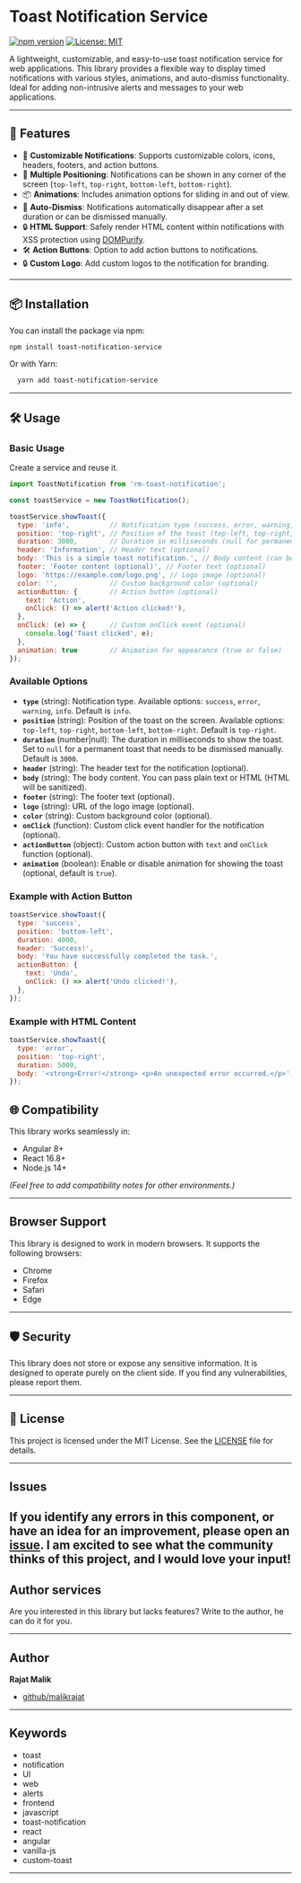 
# Toast Notification Service

[![npm version](https://img.shields.io/npm/v/colorful-console-logger.svg)](https://www.npmjs.com/package/colorful-console-logger)
[![License: MIT](https://img.shields.io/badge/License-MIT-green.svg)](https://opensource.org/licenses/MIT)

A lightweight, customizable, and easy-to-use toast notification service for web applications. This library provides a flexible way to display timed notifications with various styles, animations, and auto-dismiss functionality. Ideal for adding non-intrusive alerts and messages to your web applications.

---


## 🚀 Features

- 🌈 **Customizable Notifications**: Supports customizable colors, icons, headers, footers, and action buttons.
- 📂 **Multiple Positioning**: Notifications can be shown in any corner of the screen (`top-left`, `top-right`, `bottom-left`, `bottom-right`).
- 📦 **Animations**: Includes animation options for sliding in and out of view.
- 🌈 **Auto-Dismiss**: Notifications automatically disappear after a set duration or can be dismissed manually.
- 🔒 **HTML Support**: Safely render HTML content within notifications with XSS protection using [DOMPurify](https://github.com/cure53/DOMPurify).
- 🛠 **Action Buttons**: Option to add action buttons to notifications.
- 🔒 **Custom Logo**: Add custom logos to the notification for branding.

---

## 📦 Installation

You can install the package via npm:

```bash
npm install toast-notification-service
```

Or with Yarn:

```bash
  yarn add toast-notification-service
```

---

## 🛠️ Usage

### Basic Usage
Create a service and reuse it.

```javascript
import ToastNotification from 'rm-toast-notification';

const toastService = new ToastNotification();

toastService.showToast({
  type: 'info',          // Notification type (success, error, warning, info)
  position: 'top-right', // Position of the toast (top-left, top-right, bottom-left, bottom-right)
  duration: 3000,        // Duration in milliseconds (null for permanent)
  header: 'Information', // Header text (optional)
  body: 'This is a simple toast notification.', // Body content (can be plain text or HTML)
  footer: 'Footer content (optional)', // Footer text (optional)
  logo: 'https://example.com/logo.png', // Logo image (optional)
  color: '',             // Custom background color (optional)
  actionButton: {        // Action button (optional)
    text: 'Action',
    onClick: () => alert('Action clicked!'),
  },
  onClick: (e) => {      // Custom onClick event (optional)
    console.log('Toast clicked', e);
  },
  animation: true        // Animation for appearance (true or false)
});
```

### Available Options

- **`type`** (string): Notification type. Available options: `success`, `error`, `warning`, `info`. Default is `info`.
- **`position`** (string): Position of the toast on the screen. Available options: `top-left`, `top-right`, `bottom-left`, `bottom-right`. Default is `top-right`.
- **`duration`** (number|null): The duration in milliseconds to show the toast. Set to `null` for a permanent toast that needs to be dismissed manually. Default is `3000`.
- **`header`** (string): The header text for the notification (optional).
- **`body`** (string): The body content. You can pass plain text or HTML (HTML will be sanitized).
- **`footer`** (string): The footer text (optional).
- **`logo`** (string): URL of the logo image (optional).
- **`color`** (string): Custom background color (optional).
- **`onClick`** (function): Custom click event handler for the notification (optional).
- **`actionButton`** (object): Custom action button with `text` and `onClick` function (optional).
- **`animation`** (boolean): Enable or disable animation for showing the toast (optional, default is `true`).

### Example with Action Button

```javascript
toastService.showToast({
  type: 'success',
  position: 'bottom-left',
  duration: 4000,
  header: 'Success!',
  body: 'You have successfully completed the task.',
  actionButton: {
    text: 'Undo',
    onClick: () => alert('Undo clicked!'),
  },
});
```

### Example with HTML Content

```javascript
toastService.showToast({
  type: 'error',
  position: 'top-right',
  duration: 5000,
  body: '<strong>Error!</strong> <p>An unexpected error occurred.</p>',
});
```

## 🌐 Compatibility

This library works seamlessly in:

- Angular 8+
- React 16.8+
- Node.js 14+

*(Feel free to add compatibility notes for other environments.)*

---

## Browser Support

This library is designed to work in modern browsers. It supports the following browsers:

- Chrome
- Firefox
- Safari
- Edge
---

## 🛡️ Security

This library does not store or expose any sensitive information. It is designed to operate purely on the client side. If you find any vulnerabilities, please report them.

---

## 📄 License

This project is licensed under the MIT License. See the [LICENSE](./LICENSE) file for details.

---

## Issues

If you identify any errors in this component, or have an idea for an improvement, please open
an [issue](https://github.com/malikrajat/rm-toast-notification/issues). I am excited to see what the community thinks of this
project, and I would love your input!
---

## Author services

Are you interested in this library but lacks features? Write to the author, he can do it for you.

---


## Author

**Rajat Malik**

- [github/malikrajat](https://github.com/malikrajat)

---

## Keywords

- toast
- notification
- UI
- web
- alerts
- frontend
- javascript
- toast-notification
- react
- angular
- vanilla-js
- custom-toast
----
